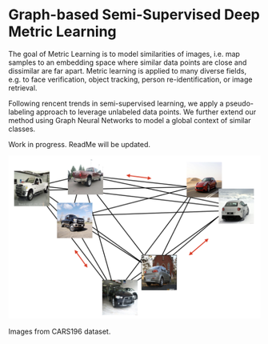 # Graph-based Semi-Supervised Deep Metric Learning

The goal of Metric Learning is to model similarities of images, i.e. map samples to an embedding space where similar data points are close and dissimilar are far apart. Metric learning is applied to many diverse fields, e.g. to face verification, object tracking, person re-identification, or image retrieval.

Following rencent trends in semi-supervised learning, we apply a pseudo-labeling approach to leverage unlabeled data points. We further extend our method using Graph Neural Networks to model a global context of similar classes.

Work in progress. ReadMe will be updated.

![Fully-connected Graph connecting similar and dissimilar samples](graph_sketch.png)

Images from CARS196 dataset.